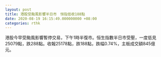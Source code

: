 ```yaml
---
layout: post
title: 港股受颱風影響半日市　恒指低收188點
date: 2020-08-19 16:15:49.000000000 +08:00
categories: rthk
---
```


港股今早受颱風影響暫停交易，下午1時半復市。恒生指數半日市受壓，一度低見25079點，跌288點。收報25178點，跌188點，跌幅0.74%，主板成交額845億元。
